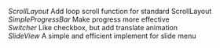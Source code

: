 *ScrollLayout*  	Add loop scroll function for standard ScrollLayout  
*SimpleProgressBar*	Make progress more effective  
*Switcher*		Like checkbox, but add translate animation  
*SlideView* 		A simple and efficient implement for slide menu
